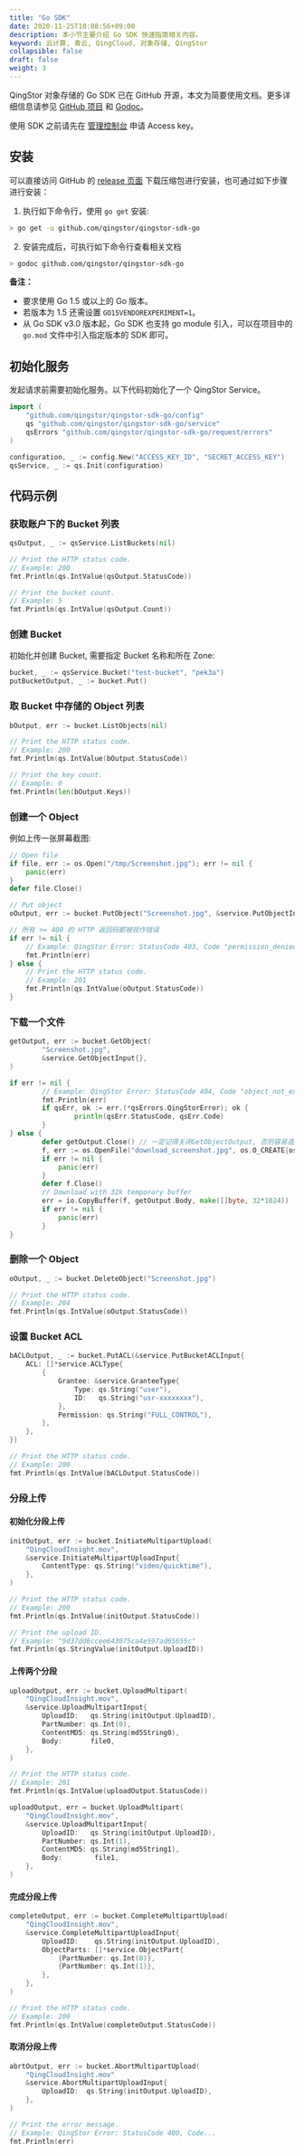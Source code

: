 ```yaml
---
title: "Go SDK"
date: 2020-11-25T10:08:56+09:00
description: 本小节主要介绍 Go SDK 快速指南相关内容。
keyword: 云计算, 青云, QingCloud, 对象存储, QingStor
collapsible: false
draft: false
weight: 3
---
```



QingStor 对象存储的 Go SDK 已在 GitHub 开源，本文为简要使用文档。更多详细信息请参见 [GitHub 项目](https://github.com/qingstor/qingstor-sdk-go)  和 [Godoc](https://godoc.org/github.com/qingstor/qingstor-sdk-go)。

使用 SDK 之前请先在 [管理控制台](https://console.qingcloud.com/access_keys/) 申请 Access key。

## 安装

可以直接访问 GitHub 的 [release 页面](https://github.com/qingstor/qingstor-sdk-go/releases) 下载压缩包进行安装，也可通过如下步骤进行安装：

1. 执行如下命令行，使用 `go get` 安装:

```bash
> go get -u github.com/qingstor/qingstor-sdk-go
```

2. 安装完成后，可执行如下命令行查看相关文档

```bash
> godoc github.com/qingstor/qingstor-sdk-go
```

**备注：**

- 要求使用 Go 1.5 或以上的 Go 版本。
- 若版本为 1.5 还需设置 `GO15VENDOREXPERIMENT=1`。
- 从 Go SDK v3.0 版本起，Go SDK 也支持 go module 引入，可以在项目中的 `go.mod` 文件中引入指定版本的 SDK 即可。

## 初始化服务

发起请求前需要初始化服务。以下代码初始化了一个 QingStor Service。

```go
import (
    "github.com/qingstor/qingstor-sdk-go/config"
    qs "github.com/qingstor/qingstor-sdk-go/service"
    qsErrors "github.com/qingstor/qingstor-sdk-go/request/errors"
)

configuration, _ := config.New("ACCESS_KEY_ID", "SECRET_ACCESS_KEY")
qsService, _ := qs.Init(configuration)
```

## 代码示例
### 获取账户下的 Bucket 列表

```go
qsOutput, _ := qsService.ListBuckets(nil)

// Print the HTTP status code.
// Example: 200
fmt.Println(qs.IntValue(qsOutput.StatusCode))

// Print the bucket count.
// Example: 5
fmt.Println(qs.IntValue(qsOutput.Count))
```

### 创建 Bucket

初始化并创建 Bucket, 需要指定 Bucket 名称和所在 Zone:

```go
bucket, _ := qsService.Bucket("test-bucket", "pek3a")
putBucketOutput, _ := bucket.Put()
```

### 取 Bucket 中存储的 Object 列表

```go
bOutput, err := bucket.ListObjects(nil)

// Print the HTTP status code.
// Example: 200
fmt.Println(qs.IntValue(bOutput.StatusCode))

// Print the key count.
// Example: 0
fmt.Println(len(bOutput.Keys))
```

### 创建一个 Object

例如上传一张屏幕截图:

```go
// Open file
if file, err := os.Open("/tmp/Screenshot.jpg"); err != nil {
    panic(err)
}
defer file.Close()

// Put object
oOutput, err := bucket.PutObject("Screenshot.jpg", &service.PutObjectInput{Body: file})

// 所有 >= 400 的 HTTP 返回码都被视作错误
if err != nil {
    // Example: QingStor Error: StatusCode 403, Code "permission_denied"...
    fmt.Println(err)
} else {
    // Print the HTTP status code.
    // Example: 201
    fmt.Println(qs.IntValue(oOutput.StatusCode))
}
```

### 下载一个文件

``` go
getOutput, err := bucket.GetObject(
        "Screenshot.jpg",
        &service.GetObjectInput{},
)

if err != nil {
        // Example: QingStor Error: StatusCode 404, Code "object_not_exists"...
        fmt.Println(err)
        if qsErr, ok := err.(*qsErrors.QingStorError); ok {
                println(qsErr.StatusCode, qsErr.Code)
        }
} else {
        defer getOutput.Close() // 一定记得关闭GetObjectOutput, 否则容易造成链接泄漏
        f, err := os.OpenFile("download_screenshot.jpg", os.O_CREATE|os.O_WRONLY, 0600)
        if err != nil {
            panic(err)
        }
        defer f.Close()
        // Download with 32k temporary buffer
        err = io.CopyBuffer(f, getOutput.Body, make([]byte, 32*1024))
        if err != nil {
            panic(err)
        }
}
```


### 删除一个 Object

```go
oOutput, _ := bucket.DeleteObject("Screenshot.jpg")

// Print the HTTP status code.
// Example: 204
fmt.Println(qs.IntValue(oOutput.StatusCode))
```

### 设置 Bucket ACL

```go
bACLOutput, _ := bucket.PutACL(&service.PutBucketACLInput{
    ACL: []*service.ACLType{
        {
            Grantee: &service.GranteeType{
                Type: qs.String("user"),
                ID:   qs.String("usr-xxxxxxxx"),
            },
            Permission: qs.String("FULL_CONTROL"),
        },
    },
})

// Print the HTTP status code.
// Example: 200
fmt.Println(qs.IntValue(bACLOutput.StatusCode))
```

### 分段上传

#### 初始化分段上传

``` go
initOutput, err := bucket.InitiateMultipartUpload(
    "QingCloudInsight.mov",
    &service.InitiateMultipartUploadInput{
        ContentType: qs.String("video/quicktime"),
    },
)

// Print the HTTP status code.
// Example: 200
fmt.Println(qs.IntValue(initOutput.StatusCode))

// Print the upload ID.
// Example: "9d37dd6ccee643075ca4e597ad65655c"
fmt.Println(qs.StringValue(initOutput.UploadID))
```

#### 上传两个分段

``` go
uploadOutput, err := bucket.UploadMultipart(
    "QingCloudInsight.mov",
    &service.UploadMultipartInput{
        UploadID:   qs.String(initOutput.UploadID),
        PartNumber: qs.Int(0),
        ContentMD5: qs.String(md5String0),
        Body:       file0,
    },
)

// Print the HTTP status code.
// Example: 201
fmt.Println(qs.IntValue(uploadOutput.StatusCode))

uploadOutput, err = bucket.UploadMultipart(
    "QingCloudInsight.mov",
    &service.UploadMultipartInput{
        UploadID:   qs.String(initOutput.UploadID),
        PartNumber: qs.Int(1),
        ContentMD5: qs.String(md5String1),
        Body:        file1,
    },
)
```


#### 完成分段上传

``` go
completeOutput, err := bucket.CompleteMultipartUpload(
    "QingCloudInsight.mov",
    &service.CompleteMultipartUploadInput{
        UploadID:    qs.String(initOutput.UploadID),
        ObjectParts: []*service.ObjectPart{
            {PartNumber: qs.Int(0)},
            {PartNumber: qs.Int(1)},
        },
    },
)

// Print the HTTP status code.
// Example: 200
fmt.Println(qs.IntValue(completeOutput.StatusCode))
```

#### 取消分段上传

``` go
abrtOutput, err := bucket.AbortMultipartUpload(
    "QingCloudInsight.mov"
    &service.AbortMultipartUploadInput{
        UploadID:  qs.String(initOutput.UploadID),
    },
)

// Print the error message.
// Example: QingStor Error: StatusCode 400, Code...
fmt.Println(err)
```

